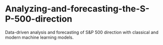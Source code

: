 # Analyzing-and-forecasting-the-S-P-500-direction
Data-driven analysis and forecasting of S&amp;P 500 direction with classical and modern machine learning models.
